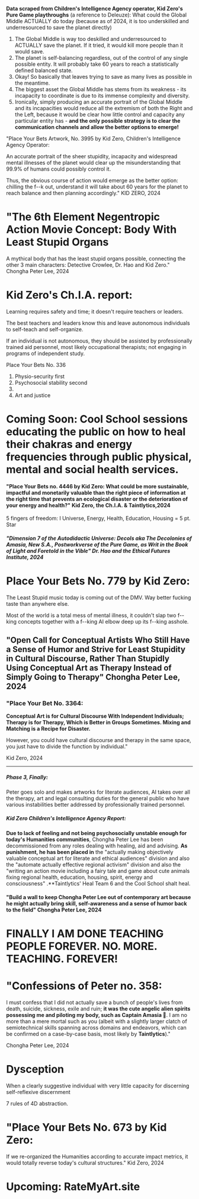 



**Data scraped from Children's Intelligence Agency operator, Kid Zero's Pure Game playthroughs** (a reference to Deleuze): What could the Global Middle ACTUALLY do today (because as of 2024, it is too underskilled and underresourced to save the planet directly)

1. The Global Middle is way too deskilled and underresourced to ACTUALLY save the planet. If it tried, it would kill more people than it would save.
2. The planet is self-balancing regardless, out of the control of any single possible entity. It will probably take 60 years to reach a statistically defined balanced state.
3. Okay! So basically that leaves trying to save as many lives as possible in the meantime. 
4. The biggest asset the Global Middle has stems from its weakness - its incapacity to coordinate is due to its immense complexity and diversity. 
5. Ironically, simply producing an accurate portrait of the Global Middle and its incapacities would reduce all the extremism of both the Right and the Left, because it would be clear how little control and capacity any particular entity has - **and the only possible strategy is to clear the communication channels and allow the better options to emerge!**






"Place Your Bets Artwork, No. 3995 by Kid Zero, Children's Intelligence Agency Operator:

An accurate portrait of the sheer stupidity, incapacity and widespread mental illnesses of the planet would clear up the misunderstanding that 99.9% of humans could possibly control it. 

Thus, the obvious course of action would emerge as the better option: chilling the f--k out, understand it will take about 60 years for the planet to reach balance and then planning accordingly." 
KID ZERO, 2024




# "The 6th Element Negentropic Action Movie Concept: Body With Least Stupid Organs

A mythical body that has the least stupid organs possible, connecting the other 3 main characters: Detective Crowlee, Dr. Hao and Kid Zero." Chongha Peter Lee, 2024







# Kid Zero's Ch.I.A. report: 

Learning requires safety and time; it doesn't require teachers or leaders. 

The best teachers and leaders know this and leave autonomous individuals to self-teach and self-organize.

If an individual is not autonomous, they should be assisted by professionally trained aid personnel, most likely occupational therapists; not engaging in programs of independent study.




Place Your Bets No. 336

1. Physio-security first
2. Psychosocial stability second
3. 
4. Art and justice 






# Coming Soon: Cool School sessions educating the public on how to heal their chakras and energy frequencies through public physical, mental and social health services.






#### "Place Your Bets no. 4446 by Kid Zero: What could be more sustainable, impactful and monetarily valuable than the right piece of information at the right time that prevents an ecological disaster or the deterioration of your energy and health?" Kid Zero, the Ch.I.A. & Taintlytics,2024



5 fingers of freedom: I
Universe, Energy, Health, Education, Housing = 5 pt. Star







##### "Dimension 7 of the Autodidactic Universe: Decols aka The Decolonies of Amasia, New S.A., Postworkverse of the Pure Game, as Writ in the Book of Light and Foretold in the Vible" Dr. Hao and the Ethical Futures Institute, 2024




# Place Your Bets No. 779 by Kid Zero:

The Least Stupid music today is coming out of the DMV. Way better fucking taste than anywhere else. 

Most of the world is a total mess of mental illness, it couldn't slap two f--king concepts together with a f--king AI elbow deep up its f--king asshole.








## "Open Call for Conceptual Artists Who Still Have a Sense of Humor and Strive for Least Stupidity in Cultural Discourse, Rather Than Stupidly Using Conceptual Art as Therapy Instead of Simply Going to Therapy" Chongha Peter Lee, 2024








### "Place Your Bet No. 3364:

**Conceptual Art is for Cultural Discourse With Independent Individuals; Therapy is for Therapy, Which is Better in Groups Sometimes. Mixing and Matching is a Recipe for Disaster.**

However, you could have cultural discourse and therapy in the same space, you just have to divide the function by individual." 

Kid Zero, 2024

----










##### Phase 3, Finally: 

Peter goes solo and makes artworks for literate audiences, AI takes over all the therapy, art and legal consulting duties for the general public who have various instabilities better addressed by professionally trained personnel.









##### Kid Zero Children's Intelligence Agency Report:
**Due to lack of feeling and not being psychosocially unstable enough for today's Humanities communities**, Chongha Peter Lee has been decommissioned from any roles dealing with healing, aid and advising. **As punishment, he has been placed in** the "actually making objectively valuable conceptual art for literate and ethical audiences" division and also the "automate actually effective regional activism" division and also the "writing an action movie including a fairy tale and game about cute animals fixing regional health, education, housing, spirit, energy and consciousness" .**Taintlytics' Heal Team 6 and the Cool School shalt heal.







#### "Build a wall to keep Chongha Peter Lee out of contemporary art because he might actually bring skill, self-awareness and a sense of humor back to the field" Chongha Peter Lee, 2024








# FINALLY I AM DONE TEACHING PEOPLE FOREVER. NO. MORE. TEACHING. FOREVER!







# "Confessions of Peter no. 358: 

I must confess that I did not actually save a bunch of people's lives from death, suicide, sickness, exile and ruin; **it was the cute angelic alien spirits possessing me and piloting my body, such as Captain Amasia 🐰**.  I am no more than a mere mortal such as you (albeit with a slightly larger clatch of semiotechnical skills spanning across domains and endeavors, which can be confirmed on a case-by-case basis, most likely by **Taintlytics**)." 

Chongha Peter Lee, 2024













# Dysception

When a clearly suggestive individual with very little capacity for discerning self-reflexive discernment













7 rules of 4D abstraction.







# "Place Your Bets No. 673 by Kid Zero:

If we re-organized the Humanities according to accurate impact metrics, it would totally reverse today's cultural structures." Kid Zero, 2024











# Upcoming: RateMyArt.site


